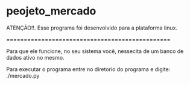# peojeto_mercado

ATENÇÃO!!. Esse programa foi desenvolvido para a plataforma linux.

===============================================

Para que ele funcione,  no seu sistema você,
nessecita de um banco de dados ativo no mesmo.

Para executar o programa entre no diretorio do programa e digite:
	./mercado.py
